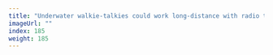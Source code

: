 ```yaml
---
title: "Underwater walkie-talkies could work long-distance with radio trick"
imageUrl: ""
index: 185
weight: 185
---
```


